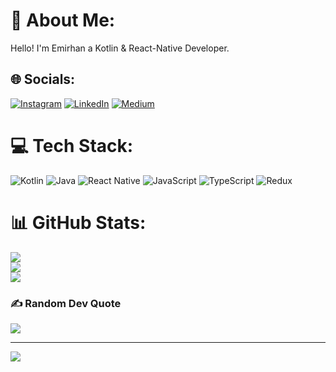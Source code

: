 # 💫 About Me:
Hello! I'm Emirhan a Kotlin & React-Native Developer. 


## 🌐 Socials:
[![Instagram](https://img.shields.io/badge/Instagram-%23E4405F.svg?logo=Instagram&logoColor=white)](https://instagram.com/kolver_) [![LinkedIn](https://img.shields.io/badge/LinkedIn-%230077B5.svg?logo=linkedin&logoColor=white)](https://linkedin.com/in/emirhanklvr) [![Medium](https://img.shields.io/badge/Medium-12100E?logo=medium&logoColor=white)](https://medium.com/@emirhanklvr) 

# 💻 Tech Stack:
![Kotlin](https://img.shields.io/badge/kotlin-%230095D5.svg?style=for-the-badge&logo=kotlin&logoColor=white) 
![Java](https://img.shields.io/badge/java-%23ED8B00.svg?style=for-the-badge&logo=java&logoColor=white) 
![React Native](https://img.shields.io/badge/react_native-%2320232a.svg?style=for-the-badge&logo=react&logoColor=%2361DAFB) 
![JavaScript](https://img.shields.io/badge/javascript-%23323330.svg?style=for-the-badge&logo=javascript&logoColor=%23F7DF1E)
![TypeScript](https://img.shields.io/badge/typescript-%23007ACC.svg?style=for-the-badge&logo=typescript&logoColor=white) 
![Redux](https://img.shields.io/badge/redux-%23593d88.svg?style=for-the-badge&logo=redux&logoColor=white)

# 📊 GitHub Stats:
![](https://github-readme-stats.vercel.app/api?username=emirhankolver&theme=dark&hide_border=false&include_all_commits=false&count_private=false)<br/>
![](https://github-readme-streak-stats.herokuapp.com/?user=emirhankolver&theme=dark&hide_border=false)<br/>
![](https://github-readme-stats.vercel.app/api/top-langs/?username=emirhankolver&theme=dark&hide_border=false&include_all_commits=false&count_private=false&layout=compact)

### ✍️ Random Dev Quote
![](https://quotes-github-readme.vercel.app/api?type=horizontal&theme=radical)

---
[![](https://visitcount.itsvg.in/api?id=emirhankolver&icon=0&color=6)](https://visitcount.itsvg.in)
